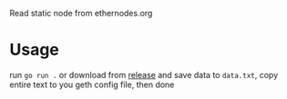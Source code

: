Read static node from ethernodes.org

# Usage

run `go run .` or download from [release](https://github.com/TangMonk/ethernodes.org/releases/tag/v1) and save data to `data.txt`, copy entire text to you geth config file, then done